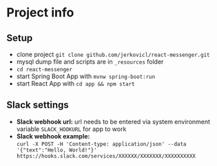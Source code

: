 # Project info

## Setup

- clone project `git clone github.com/jerkovicl/react-messenger.git`
- mysql dump file and scripts are in `_resources` folder
- `cd react-messenger`
- start Spring Boot App with `mvnw spring-boot:run`
- start React App with `cd app && npm start`

## Slack settings

- **Slack webhook url:** url needs to be entered via system environment variable `SLACK_HOOKURL` for app to work
- **Slack webhook example:**  
  `curl -X POST -H 'Content-type: application/json' --data '{"text":"Hello, World!"}' https://hooks.slack.com/services/XXXXXX/XXXXXXX/XXXXXXXXXX`
